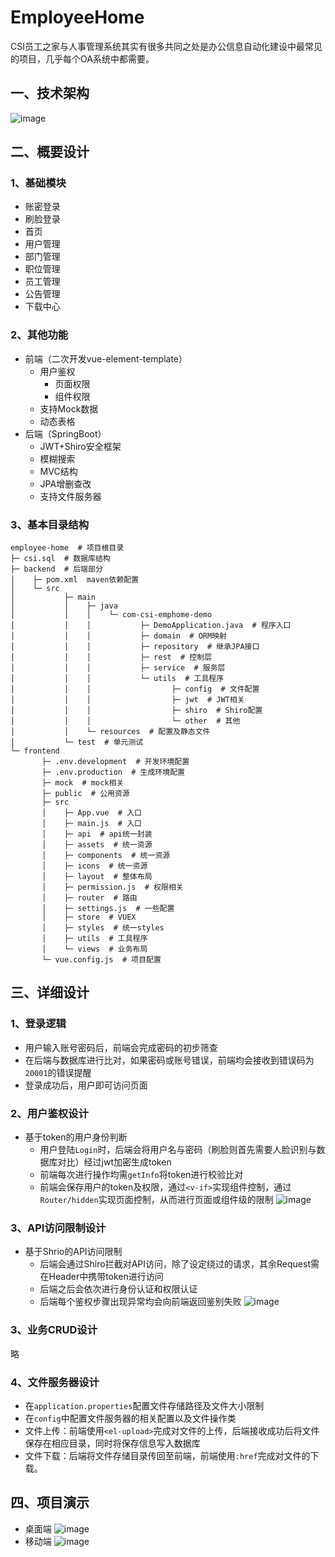 # EmployeeHome
CSI员工之家与人事管理系统其实有很多共同之处是办公信息自动化建设中最常见的项目，几乎每个OA系统中都需要。
## 一、技术架构
![image](./Image/struct.jpg)
## 二、概要设计
### 1、基础模块
- 账密登录
- 刷脸登录
- 首页
- 用户管理
- 部门管理
- 职位管理
- 员工管理
- 公告管理
- 下载中心
### 2、其他功能
- 前端（二次开发vue-element-template）
    - 用户鉴权
        - 页面权限
        - 组件权限
    - 支持Mock数据
    - 动态表格
- 后端（SpringBoot）
    - JWT+Shiro安全框架
    - 模糊搜索
    - MVC结构
    - JPA增删查改
    - 支持文件服务器
### 3、基本目录结构
```
employee-home  # 项目根目录
├─ csi.sql  # 数据库结构
├─ backend  # 后端部分
│    ├─ pom.xml  maven依赖配置
│    └─ src
│           ├─ main
│           │    ├─ java
│           │    │    └─ com-csi-emphome-demo
│           │    │           ├─ DemoApplication.java  # 程序入口
│           │    │           ├─ domain  # ORM映射
│           │    │           ├─ repository  # 继承JPA接口
│           │    │           ├─ rest  # 控制层
│           │    │           ├─ service  # 服务层
│           │    │           └─ utils  # 工具程序
│           │    │                  ├─ config  # 文件配置
│           │    │                  ├─ jwt  # JWT相关
│           │    │                  ├─ shiro  # Shiro配置
│           │    │                  └─ other  # 其他
│           │    └─ resources  # 配置及静态文件
│           └─ test  # 单元测试
└─ frontend
       ├─ .env.development  # 开发环境配置
       ├─ .env.production  # 生成环境配置
       ├─ mock  # mock相关
       ├─ public  # 公用资源
       ├─ src
       │    ├─ App.vue  # 入口
       │    ├─ main.js  # 入口
       │    ├─ api  # api统一封装
       │    ├─ assets  # 统一资源
       │    ├─ components  # 统一资源
       │    ├─ icons  # 统一资源
       │    ├─ layout  # 整体布局
       │    ├─ permission.js  # 权限相关
       │    ├─ router  # 路由
       │    ├─ settings.js  # 一些配置
       │    ├─ store  # VUEX
       │    ├─ styles  # 统一styles
       │    ├─ utils  # 工具程序
       │    └─ views  # 业务布局
       └─ vue.config.js  # 项目配置
```
## 三、详细设计
### 1、登录逻辑
- 用户输入账号密码后，前端会完成密码的初步筛查
- 在后端与数据库进行比对，如果密码或账号错误，前端均会接收到错误码为`20001`的错误提醒
- 登录成功后，用户即可访问页面
### 2、用户鉴权设计
- 基于token的用户身份判断
    - 用户登陆`Login`时，后端会将用户名与密码（刷脸则首先需要人脸识别与数据库对比）经过jwt加密生成token
    - 前端每次进行操作均需`getInfo`将token进行校验比对
    - 前端会保存用户的token及权限，通过`<v-if>`实现组件控制，通过`Router/hidden`实现页面控制，从而进行页面或组件级的限制
![image](./Image/token.jpg)
### 3、API访问限制设计
- 基于Shrio的API访问限制
    - 后端会通过Shiro拦截对API访问，除了设定绕过的请求，其余Request需在Header中携带token进行访问
    - 后端之后会依次进行身份认证和权限认证
    - 后端每个鉴权步骤出现异常均会向前端返回鉴别失败
![image](./Image/shiro.jpg)
### 3、业务CRUD设计
略
### 4、文件服务器设计
- 在`application.properties`配置文件存储路径及文件大小限制
- 在`config`中配置文件服务器的相关配置以及文件操作类
- 文件上传：前端使用`<el-upload>`完成对文件的上传，后端接收成功后将文件保存在相应目录，同时将保存信息写入数据库
- 文件下载：后端将文件存储目录传回至前端，前端使用`:href`完成对文件的下载。
## 四、项目演示
- 桌面端
![image](./Image/dashboard.jpg)
- 移动端
![image](./Image/dashboard2.jpg)
